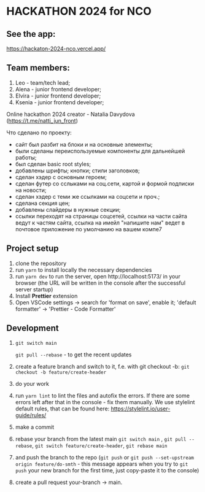 # HACKATHON 2024 for NCO

## See the app:

https://hackaton-2024-nco.vercel.app/

## Team members:

1. Leo - team/tech lead;
2. Alena - junior frontend developer;
3. Elvira - junior frontend developer;
4. Ksenia - junior frontend developer;

Online hackathon 2024 creator - Natalia Davydova (https://t.me/natti_jun_front)

Что сделано по проекту:
- сайт был разбит на блоки и на основные элементы;
- были сделаны переиспользуемые компоненты для дальнейшей работы;
- был сделан basic root styles;
- добавлены шрифты; кнопки; стили заголовков;
- сделан хэдер с основным героем;
- сделан футер со сслыками на соц.сети, картой и формой подписки на новости;
- сделан хэдер с теми же ссылками на соцсети и проч.;
- сделана секция цен;
- добавлены слайдеры в нужные секции;
- ссылки переходят на страницы соцсетей, ссылки на части сайта ведут к частям сайта, ссылка на имейл "напишите нам" ведет в почтовое приложение по умолчанию на вашем компе7


## Project setup

1. clone the repository
2. run `yarn` to install locally the necessary dependencies
3. run `yarn dev` to run the server, open http://localhost:5173/ in your browser (the URL will be written in the console after the successful server startup)
4. Install **Prettier** extension
5. Open VSCode settings -> search for 'format on save', enable it; 'default formatter' -> 'Prettier - Code Formatter'

## Development

1. `git switch main`

   `git pull --rebase` - to get the recent updates

2. create a feature branch and switch to it, f.e. with git checkout -b: `git checkout -b feature/create-header`
3. do your work
4. run `yarn lint` to lint the files and autofix the errors. If there are some errors left after that in the console - fix them manually. We use stylelint default rules, that can be found here: https://stylelint.io/user-guide/rules/
5. make a commit
6. rebase your branch from the latest main `git switch main` , `git pull --rebase`, `git switch feature/create-header`, `git rebase main`
7. and push the branch to the repo (`git push` or `git push --set-upstream origin feature/do-smth` - this message appears when you try to `git push` your new branch for the first time, just copy-paste it to the console)
8. create a pull request your-branch -> main.
